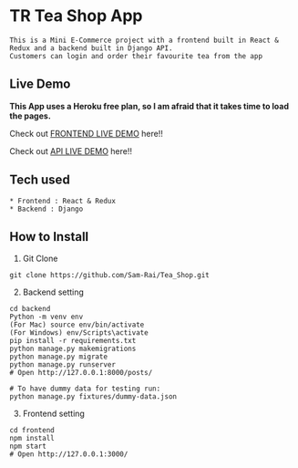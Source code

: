 # TR Tea Shop App

```
This is a Mini E-Commerce project with a frontend built in React & Redux and a backend built in Django API.
Customers can login and order their favourite tea from the app
```

## Live Demo

**This App uses a Heroku free plan, so I am afraid that it takes time to load the pages.**

Check out [FRONTEND LIVE DEMO](https://teashop-front.herokuapp.com/) here!!

Check out [API LIVE DEMO](https://teashop-back.herokuapp.com/admin/) here!!





## Tech used

```
* Frontend : React & Redux
* Backend : Django
```

## How to Install

1. Git Clone

```
git clone https://github.com/Sam-Rai/Tea_Shop.git
```

2. Backend setting

```
cd backend
Python -m venv env
(For Mac) source env/bin/activate
(For Windows) env/Scripts\activate
pip install -r requirements.txt
python manage.py makemigrations
python manage.py migrate
python manage.py runserver
# Open http://127.0.0.1:8000/posts/

# To have dummy data for testing run:
python manage.py fixtures/dummy-data.json
```

3. Frontend setting

```
cd frontend
npm install
npm start
# Open http://127.0.0.1:3000/
```
